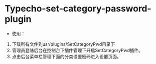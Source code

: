 # Typecho-set-category-password-plugin

* 使用：
1. 下载所有文件到usr/plugins/SetCategoryPwd目录下
2. 管理员登陆后台在控制台下插件管理下开启SetCategoryPwd插件。
3. 点击后台菜单栏管理下面的分类设置密码进入设置页面。

